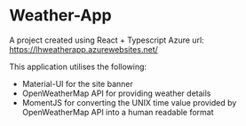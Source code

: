 # Weather-App 
A project created using React + Typescript
Azure url: https://lhweatherapp.azurewebsites.net/

This application utilises the following:
- Material-UI for the site banner
- OpenWeatherMap API for providing weather details
- MomentJS for converting the UNIX time value provided by OpenWeatherMap API into a human readable format

